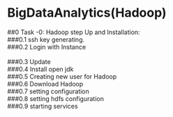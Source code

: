 # BigDataAnalytics(Hadoop)
##0	Task -0: Hadoop step Up and Installation: <br />
###0.1	ssh key generating.	<br />
      ###0.2	Login with Instance<br />	
      ###0.3	Update	<br />
      ###0.4	Install open jdk	<br />
      ###0.5	Creating new user for Hadoop	<br />
      ###0.6	Download Hadoop	<br />
      ###0.7	setting configuration	<br />
      ###0.8	setting hdfs configuration	<br />
      ###0.9	starting services	<br />

